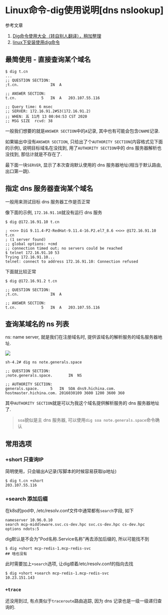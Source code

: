 # Linux命令-dig使用说明[dns nslookup]

参考文章

1. [Dig命令使用大全（转自别人翻译），稍加整理](https://www.cnblogs.com/longyongzhen/p/6592954.html)
2. [linux下安装使用dig命令](https://www.cmsky.com/linux-dig/)

## 最简使用 - 直接查询某个域名

```log
$ dig t.cn
...
;; QUESTION SECTION:
;t.cn.				IN	A

;; ANSWER SECTION:
t.cn.			5	IN	A	203.107.55.116

;; Query time: 6 msec
;; SERVER: 172.16.91.2#53(172.16.91.2)
;; WHEN: 五 11月 13 00:04:53 CST 2020
;; MSG SIZE  rcvd: 38
```

一般我们想要的就是`ANSWER SECTION`中的`A`记录, 其中也有可能会包含`CNAME`记录.

如果输出中没有`ANSWER SECTION`, 只给出了个`AUTHORITY SECTION`(内容格式见下面的示例), 说明目标域名在没找到, 用了`AUTHORITY SECTION`中的 dns 服务器解析也没找到, 那估计就是不存在了.

最下面一块`SERVER`, 显示了本次查询默认使用的 dns 服务器地址(相当于默认路由, 出口第一跳).

## 指定 dns 服务器查询某个域名

一般用来测试目标 dns 服务器工作是否正常

像下面的示例, `172.16.91.10`就没有运行 dns 服务

```log
$ dig @172.16.91.10 t.cn

; <<>> DiG 9.11.4-P2-RedHat-9.11.4-16.P2.el7_8.6 <<>> @172.16.91.10 t.cn
; (1 server found)
;; global options: +cmd
;; connection timed out; no servers could be reached
$ telnet 172.16.91.10 53
Trying 172.16.91.10...
telnet: connect to address 172.16.91.10: Connection refused
```

下面就比较正常

```log
$ dig @172.16.91.2 t.cn

;; QUESTION SECTION:
;t.cn.				IN	A

;; ANSWER SECTION:
t.cn.			5	IN	A	203.107.55.116
```

## 查询某域名的 ns 列表

ns: name server, 就是我们在注册域名时, 提供该域名的解析服务的域名服务器地址.

![](https://gitee.com/generals-space/gitimg/raw/master/847f167e81ffcbcb0f5a1fa3e88cbd19.png)

```log
sh-4.2# dig ns note.generals.space

;; QUESTION SECTION:
;note.generals.space.		IN	NS

;; AUTHORITY SECTION:
generals.space.		5	IN	SOA	dns9.hichina.com. hostmaster.hichina.com. 2016030109 3600 1200 3600 360

```

其中`AUTHORITY SECTION`就是可以为我这个域名提供解析服务的 dns 服务器地址了.

> `soa`貌似是主 dns 服务器, 可以使用`dig soa note.generals.space`命令确认

## 常用选项

### +short 只查询IP

简明使用，只会输出A记录(写脚本的时候容易获取ip地址)

```log
$ dig t.cn +short
203.107.55.116
```

### +search 添加后缀

在k8s的pod中, /etc/resolv.conf文件中通常都有`search`字段, 如下

```log
nameserver 10.96.0.10
search mcp-middleware.svc.cs-dev.hpc svc.cs-dev.hpc cs-dev.hpc
options ndots:5
```

dig默认是不会为"Pod名称.Service名称"再去添加后缀的, 所以可能找不到

```log
$ dig +short mcp-redis-1.mcp-redis-svc
## 啥也没有
```

此时需要加上`+search`选项, 让dig顺着/etc/resolv.conf的指向去找

```log
$ dig +short +search mcp-redis-1.mcp-redis-svc
10.23.151.143
```

### `+trace`

还没用到过, 有点类似于`traceroute`路由追踪, 因为 dns 记录也是一级一级递归查询的.
